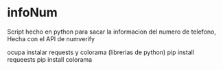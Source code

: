 # infoNum
Script hecho en python para sacar la informacion del numero de telefono, Hecha con el API de numverify

ocupa instalar requests y colorama (librerias de python)
pip install requeests
pip install colorama
